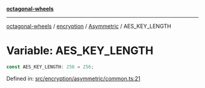[**octagonal-wheels**](../../../README.md)

***

[octagonal-wheels](../../../modules.md) / [encryption](../../README.md) / [Asymmetric](../README.md) / AES\_KEY\_LENGTH

# Variable: AES\_KEY\_LENGTH

```ts
const AES_KEY_LENGTH: 256 = 256;
```

Defined in: [src/encryption/asymmetric/common.ts:21](https://github.com/vrtmrz/octagonal-wheels/blob/main/src/encryption/asymmetric/common.ts#L21)

